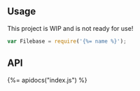 ## Usage

This project is WIP and is not ready for use!

```js
var Filebase = require('{%= name %}');
```

## API
{%= apidocs("index.js") %}
